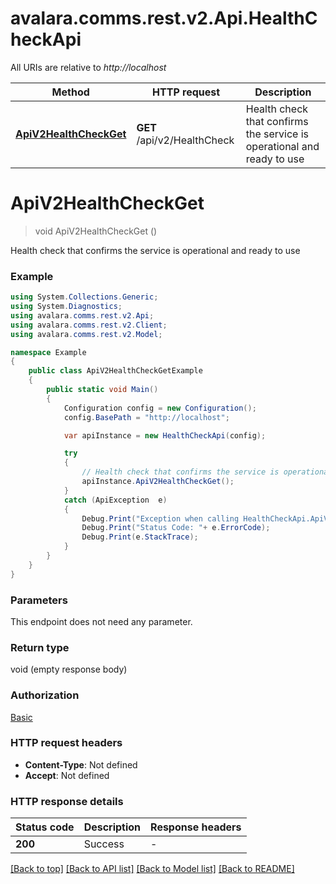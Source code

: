 # avalara.comms.rest.v2.Api.HealthCheckApi

All URIs are relative to *http://localhost*

Method | HTTP request | Description
------------- | ------------- | -------------
[**ApiV2HealthCheckGet**](HealthCheckApi.md#apiv2healthcheckget) | **GET** /api/v2/HealthCheck | Health check that confirms the service is operational and ready to use


<a name="apiv2healthcheckget"></a>
# **ApiV2HealthCheckGet**
> void ApiV2HealthCheckGet ()

Health check that confirms the service is operational and ready to use

### Example
```csharp
using System.Collections.Generic;
using System.Diagnostics;
using avalara.comms.rest.v2.Api;
using avalara.comms.rest.v2.Client;
using avalara.comms.rest.v2.Model;

namespace Example
{
    public class ApiV2HealthCheckGetExample
    {
        public static void Main()
        {
            Configuration config = new Configuration();
            config.BasePath = "http://localhost";

            var apiInstance = new HealthCheckApi(config);

            try
            {
                // Health check that confirms the service is operational and ready to use
                apiInstance.ApiV2HealthCheckGet();
            }
            catch (ApiException  e)
            {
                Debug.Print("Exception when calling HealthCheckApi.ApiV2HealthCheckGet: " + e.Message );
                Debug.Print("Status Code: "+ e.ErrorCode);
                Debug.Print(e.StackTrace);
            }
        }
    }
}
```

### Parameters
This endpoint does not need any parameter.

### Return type

void (empty response body)

### Authorization

[Basic](../README.md#Basic)

### HTTP request headers

 - **Content-Type**: Not defined
 - **Accept**: Not defined

### HTTP response details
| Status code | Description | Response headers |
|-------------|-------------|------------------|
| **200** | Success |  -  |

[[Back to top]](#) [[Back to API list]](../README.md#documentation-for-api-endpoints) [[Back to Model list]](../README.md#documentation-for-models) [[Back to README]](../README.md)

